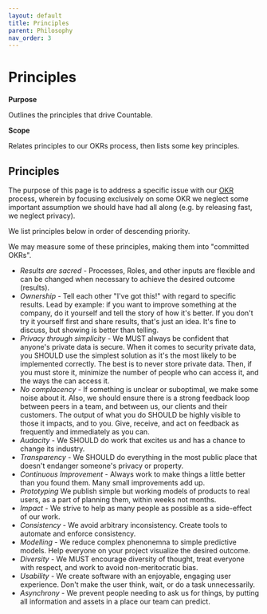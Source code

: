 ```yaml
---
layout: default
title: Principles
parent: Philosophy
nav_order: 3
---
```


# Principles

**Purpose**

Outlines the principles that drive Countable.

**Scope**

Relates principles to our OKRs process, then lists some key principles.

## Principles

The purpose of this page is to address a specific issue with our [OKR](../../operations/OKRS/) process, wherein by focusing exclusively on some OKR we neglect some
important assumption we should have had all along (e.g. by releasing fast, we neglect privacy).

We list principles below in order of descending priority.

We may measure some of these principles, making them into "committed OKRs".

  - *Results are sacred* - Processes, Roles, and other inputs are flexible and can be changed when necessary to achieve the desired outcome (results).
  - *Ownership* - Tell each other "I've got this!" with regard to specific results. Lead by example: if you want to improve something at the company, do it yourself and tell the story of how it's better. If you don't try it yourself first and share results,  that's just an idea. It's fine to discuss, but showing is better than telling.
  - *Privacy through simplicity* - We MUST always be confident that anyone's private data is secure. When it comes to security private data, you SHOULD use the simplest solution as it's the most likely to be implemented correctly. The best is to never store private data. Then, if you must store it, minimize the number of people who can access it, and the ways the can access it.
  - *No complacency* - If something is unclear or suboptimal, we make some noise about it. Also, we should ensure there is a strong feedback loop between peers in a team, and between us, our clients and their customers. The output of what you do SHOULD be highly visible to those it impacts, and to you. Give, receive, and act on feedback as frequently and immediately as you can.
  - *Audacity* - We SHOULD do work that excites us and has a chance to change its industry.
  - *Transparency* - We SHOULD do everything in the most public place that doesn't endanger someone's privacy or property.
  - *Continuous Improvement* - Always work to make things a little better than you found them. Many small improvements add up.
  - *Prototyping* We publish simple but working models of products to real users, as a part of planning them, within weeks not months.
  - *Impact* - We strive to help as many people as possible as a side-effect of our work.
  - *Consistency* - We avoid arbitrary inconsistency. Create tools to automate and enforce consistency.
  - *Modelling* - We reduce complex phenonemna to simple predictive models. Help everyone on your project visualize the desired outcome.
  - *Diversity* - We MUST encourage diversity of thought, treat everyone with respect, and work to avoid non-meritocratic bias.
  - *Usability* - We create software with an enjoyable, engaging user experience. Don't make the user think, wait, or do a task unnecessarily.
  - *Asynchrony* - We prevent people needing to ask us for things, by putting all information and assets in a place our team can predict.

